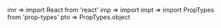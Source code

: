 imr => import React from 'react'
imp => import 
impt => import PropTypes from 'prop-types'
pto => PropTypes.object

